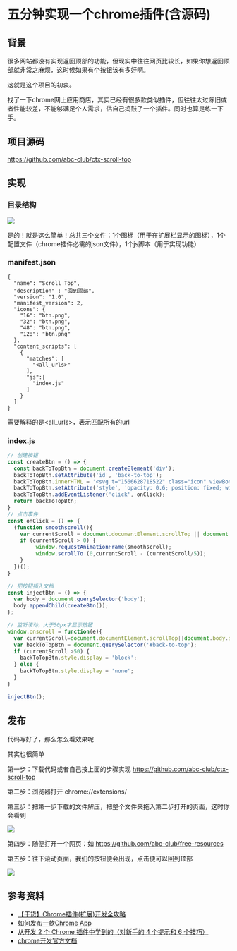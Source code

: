 # 五分钟实现一个chrome插件(含源码)

## 背景

很多网站都没有实现返回顶部的功能，但现实中往往网页比较长，如果你想返回顶部就非常之麻烦，这时候如果有个按钮该有多好啊。

这就是这个项目的初衷。

找了一下chrome网上应用商店，其实已经有很多款类似插件，但往往太过陈旧或者性能较差，不能够满足个人需求，估自己捣鼓了一个插件。同时也算是练一下手。

## 项目源码

https://github.com/abc-club/ctx-scroll-top

## 实现
### 目录结构


![](https://user-gold-cdn.xitu.io/2019/8/24/16cc2751d14ac06c?w=358&h=184&f=png&s=11296)

是的！就是这么简单！总共三个文件：1个图标（用于在扩展栏显示的图标），1个配置文件（chrome插件必需的json文件），1个js脚本（用于实现功能）

### manifest.json

```
{
  "name": "Scroll Top",
  "description" : "回到顶部",
  "version": "1.0",
  "manifest_version": 2,
  "icons": {
    "16": "btn.png",
    "32": "btn.png",
    "48": "btn.png",
    "128": "btn.png"
  },
  "content_scripts": [
    {
      "matches": [
        "<all_urls>"
      ],
      "js":[
        "index.js"
      ]
    }
  ]
}

```

需要解释的是<all_urls>，表示匹配所有的url

### index.js

```js
// 创建按钮
const createBtn = () => {
  const backToTopBtn = document.createElement('div');
  backToTopBtn.setAttribute('id', 'back-to-top');
  backToTopBtn.innerHTML = '<svg t="1566628718522" class="icon" viewBox="0 0 1024 1024" version="1.1" xmlns="http://www.w3.org/2000/svg" p-id="5590" width="50" height="50"><path d="M508.245 143.837c-0.606 0.059-1.194 0.174-1.791 0.258-0.725 0.104-1.45 0.188-2.168 0.332-0.687 0.135-1.351 0.325-2.024 0.495-0.622 0.156-1.247 0.293-1.861 0.479-0.661 0.202-1.298 0.448-1.945 0.68-0.614 0.219-1.232 0.422-1.836 0.671-0.604 0.25-1.181 0.544-1.771 0.821-0.622 0.293-1.251 0.569-1.861 0.897-0.563 0.301-1.097 0.645-1.644 0.972-0.6 0.358-1.206 0.696-1.791 1.087-0.606 0.405-1.175 0.856-1.756 1.292-0.487 0.364-0.987 0.701-1.459 1.091-1.044 0.856-2.048 1.76-3.001 2.714l-173.668 173.668c-15.986 15.986-15.986 41.907 0 57.894s41.907 15.986 57.894 0l103.784-103.784v556.173c0 22.61 18.328 40.937 40.937 40.937 22.61 0 40.937-18.328 40.937-40.937v-556.176l103.784 103.784c15.986 15.986 41.907 15.986 57.894 0s15.986-41.907 0-57.894l-173.668-173.668c-0.954-0.954-1.957-1.856-3.001-2.712-0.473-0.39-0.972-0.727-1.459-1.091-0.581-0.436-1.152-0.886-1.756-1.292-0.583-0.391-1.189-0.729-1.787-1.087-0.549-0.327-1.083-0.671-1.648-0.974-0.088-0.047-0.17-0.106-0.258-0.153-0.524-0.276-1.068-0.493-1.603-0.743-0.587-0.279-1.167-0.571-1.771-0.821-0.606-0.25-1.224-0.452-1.838-0.673-0.645-0.231-1.283-0.479-1.942-0.68-0.078-0.023-0.151-0.057-0.228-0.080-0.538-0.161-1.089-0.262-1.631-0.399-0.673-0.17-1.339-0.358-2.024-0.495-0.718-0.143-1.445-0.227-2.168-0.332-0.598-0.086-1.185-0.199-1.791-0.258-1.344-0.133-2.692-0.204-4.040-0.205-1.349 0.004-2.698 0.076-4.040 0.209z" p-id="5591" fill="#13227a"></path><path d="M0.571 512.074c0 282.612 229.103 511.714 511.714 511.714s511.714-229.103 511.714-511.714-229.103-511.714-511.714-511.714-511.714 229.103-511.714 511.714zM942.126 512.071c0 237.396-192.446 429.84-429.84 429.84s-429.84-192.446-429.84-429.84 192.446-429.84 429.84-429.84 429.84 192.448 429.84 429.84z" p-id="5592" fill="#13227a"></path></svg>'
  backToTopBtn.setAttribute('style', 'opacity: 0.6; position: fixed; width: 50px; height: auto; z-index: 2147483647; border: 0px; padding: 0px; min-width: auto; min-height: auto; max-width: none; max-height: none; bottom: 100px; right: 80px; margin: 0px; cursor: pointer;display:none;');
  backToTopBtn.addEventListener('click', onClick);
  return backToTopBtn;
}
// 点击事件
const onClick = () => {
  (function smoothscroll(){
    var currentScroll = document.documentElement.scrollTop || document.body.scrollTop;
    if (currentScroll > 0) {
         window.requestAnimationFrame(smoothscroll);
         window.scrollTo (0,currentScroll - (currentScroll/5));
    }
  })();
}

// 把按钮插入文档
const injectBtn = () => {
  var body = document.querySelector('body');
  body.appendChild(createBtn());
};

// 监听滚动，大于50px才显示按钮
window.onscroll = function(e){
  var currentScroll=document.documentElement.scrollTop||document.body.scrollTop;
  var backToTopBtn = document.querySelector('#back-to-top');
  if (currentScroll >50) {
    backToTopBtn.style.display = 'block';
  } else {
    backToTopBtn.style.display = 'none';
  }
}

injectBtn();

```

## 发布
代码写好了，那么怎么看效果呢

其实也很简单



第一步：下载代码或者自己按上面的步骤实现 https://github.com/abc-club/ctx-scroll-top

第二步：浏览器打开 chrome://extensions/

第三步：把第一步下载的文件解压，把整个文件夹拖入第二步打开的页面，这时你会看到


![](https://user-gold-cdn.xitu.io/2019/8/24/16cc27ca52baa25a?w=834&h=440&f=png&s=43173)

第四步：随便打开一个网页：如 https://github.com/abc-club/free-resources

第五步：往下滚动页面，我们的按钮便会出现，点击便可以回到顶部

![](https://user-gold-cdn.xitu.io/2019/8/24/16cc27ef2646ac64?w=2524&h=1626&f=png&s=243000)


## 参考资料

 * [【干货】Chrome插件(扩展)开发全攻略](https://www.cnblogs.com/liuxianan/p/chrome-plugin-develop.html)
 * [如何发布一款Chrome App](https://segmentfault.com/a/1190000000354014)
 * [从开发 2 个 Chrome 插件中学到的（对新手的 4 个提示和 6 个技巧）](https://juejin.im/post/58e6e86eac502e006c2b1307)
 * [chrome开发官方文档](https://developer.chrome.com/extensions)

